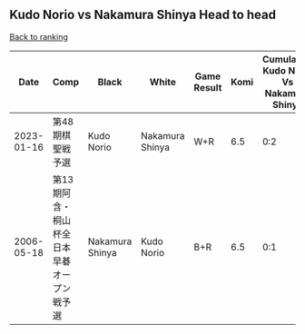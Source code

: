 ## Kudo Norio vs Nakamura Shinya Head to head

[Back to ranking](../../index.md)




| **Date** | **Comp** | **Black** | **White** | **Game Result** | **Komi** | **Cumulative Kudo Norio Vs Nakamura Shinya** | **Kudo Norio Streak** | **Nakamura Shinya Streak** | 
| --- | --- | --- | --- | --- | --- | --- | --- | --- |
| 2023-01-16 | 第48期棋聖戦予選 | Kudo Norio | Nakamura Shinya | W+R | 6.5 | 0:2 | 0 | 2 | 
| 2006-05-18 | 第13期阿含・桐山杯全日本早碁オープン戦予選 | Nakamura Shinya | Kudo Norio | B+R | 6.5 | 0:1 | 0 | 1 |




